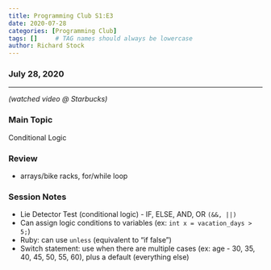 ```yaml
---
title: Programming Club S1:E3
date: 2020-07-28
categories: [Programming Club]
tags: []     # TAG names should always be lowercase
author: Richard Stock
---
```


### July 28, 2020 
---
*(watched video @ Starbucks)*

### Main Topic  

Conditional Logic

### Review  

- arrays/bike racks, for/while loop

### Session Notes

- Lie Detector Test (conditional logic) - IF, ELSE, AND, OR `(&&, ||)`
- Can assign logic conditions to variables (ex: `int x = vacation_days > 5;`)
- Ruby: can use `unless` (equivalent to “if false”)
- Switch statement: use when there are multiple cases (ex: age - 30, 35, 40, 45, 50, 55, 60), plus a default (everything else)